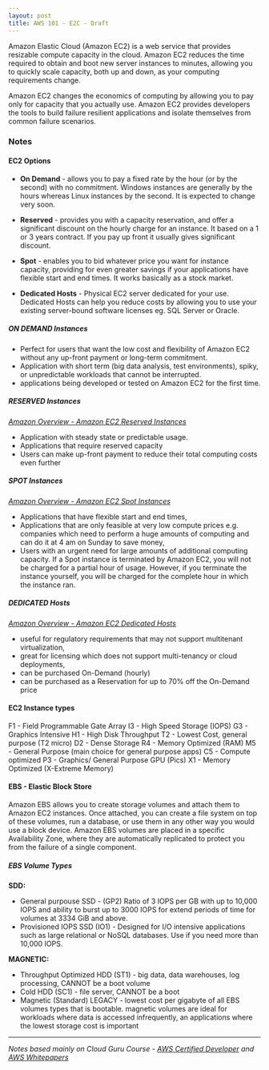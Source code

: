 ```yaml
---
layout: post
title: AWS 101 - E2C - Draft
---
```


Amazon Elastic Cloud (Amazon EC2) is a web service that provides resizable compute capacity in the cloud. Amazon EC2 reduces the time required to obtain and boot new server instances to minutes, allowing you to quickly scale capacity, both up and down, as your computing requirements change. 

Amazon EC2 changes the economics of computing by allowing you to pay only for capacity that you actually use. Amazon EC2 provides developers the tools to build failure resilient applications and isolate themselves from common failure scenarios.  

### Notes
#### EC2 Options

- **On Demand** - allows you to pay a fixed rate by the hour (or by the second) with no commitment. Windows instances are generally by the hours whereas Linux instances by the second. It is expected to change very soon. 

- **Reserved** - provides you with a capacity reservation, and offer a significant discount on the hourly charge for an instance. It based on a 1 or 3 years contract. If you pay up front it usually gives significant discount.   

- **Spot** - enables you to bid whatever price you want for instance capacity, providing for even greater savings if your applications have flexible start and end times. It works basically as a stock market.

- **Dedicated Hosts** - Physical EC2 server dedicated for your use. Dedicated Hosts can help you reduce costs by allowing you to use your existing server-bound software licenses eg. SQL Server or Oracle. 

##### ON DEMAND Instances

- Perfect for users that want the low cost and flexibility of Amazon EC2 without any up-front payment or long-term commitment.
- Application with short term (big data analysis, test environments), spiky, or unpredictable workloads that cannot be interrupted.
- applications being developed or tested on Amazon EC2 for the first time. 

##### RESERVED Instances

*[Amazon Overview - Amazon EC2 Reserved Instances](https://aws.amazon.com/ec2/pricing/reserved-instances)*

- Application with steady state or predictable usage.
- Applications that require reserved capacity
- Users can make up-front payment to reduce their total computing costs even further

##### SPOT Instances 

*[Amazon Overview - Amazon EC2 Spot Instances](https://aws.amazon.com/ec2/spot)*

- Applications that have flexible start and end times,
- Applications that are only feasible at very low compute prices e.g. companies which need to perform a huge amounts of computing and can do it at 4 am on Sunday to save money,
- Users with an urgent need for large amounts of additional computing capacity.
If a Spot instance is terminated by Amazon EC2, you will not be charged for a partial hour of usage. However, if you terminate the instance yourself, you will be charged for the complete hour in which the instance ran. 

##### DEDICATED Hosts

*[Amazon Overview - Amazon EC2 Dedicated Hosts](https://aws.amazon.com/ec2/dedicated-hosts/)*

- useful for regulatory requirements that may not support multitenant virtualization, 
- great for licensing which does not support multi-tenancy or cloud deployments, 
- can be purchased On-Demand (hourly)
- can be purchased as a Reservation for up to 70% off the On-Demand price

#### EC2 Instance types

F1 - Field Programmable Gate Array
I3 - High Speed Storage (IOPS)
G3 - Graphics Intensive
H1 - High Disk Throughput
T2 - Lowest Cost, general purpose (T2 micro)
D2 - Dense Storage
R4 - Memory Optimized (RAM)
M5 - General Purpose (main choice for general purpose apps)
C5 - Compute optimized 
P3 - Graphics/ General Purpose GPU (Pics)
X1 - Memory Optimized (X-Extreme Memory)

#### EBS - Elastic Block Store

Amazon EBS allows you to create storage volumes and attach them to Amazon EC2 instances. Once attached, you can create a file system on top of these volumes, run a database, or use them in any other way you would use a block device. Amazon EBS volumes are placed in a specific Availability Zone, where they are automatically replicated to protect you from the failure of a single component.  

##### EBS Volume Types

**SDD:**

- General purpouse SSD - (GP2) Ratio of 3 IOPS per GB with up to 10,000 IOPS and ability to burst up to 3000 IOPS for extend periods of time for volumes at 3334 GiB and above.
- Provisioned IOPS SSD (IO1) - Designed for I/O intensive applications such as large relational or NoSQL databases. Use if you need more than 10,000 IOPS. 

**MAGNETIC:**

- Throughput Optimized HDD (ST1) - big data, data warehouses, log processing, CANNOT be a boot volume
- Cold HDD (SC1) - file server, CANNOT be a boot
- Magnetic (Standard) LEGACY - lowest cost per gigabyte of all EBS volumes types that is bootable. magnetic volumes are ideal for workloads where data is accessed infrequently, an applications where the lowest storage cost is important

------------
*Notes based mainly on Cloud Guru Course - [AWS Certified Developer](https://acloud.guru/learn/aws-certified-developer-associate-june-2018) and [AWS Whitepapers](https://aws.amazon.com/whitepapers/)*
